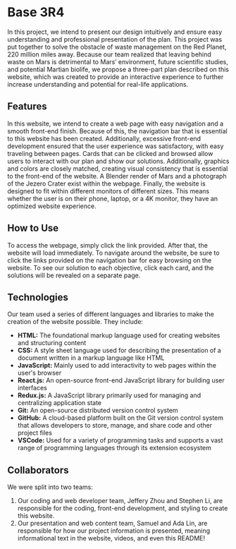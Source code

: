 # Base 3R4
In this project, we intend to present our design intuitively and ensure easy understanding and professional presentation of the plan. This project was put together to solve the obstacle of waste management on the Red Planet, 220 million miles away. Because our team realized that leaving behind waste on Mars is detrimental to Mars’ environment, future scientific studies, and potential Martian biolife, we propose a three-part plan described on this website, which was created to provide an interactive experience to further increase understanding and potential for real-life applications.

## Features
In this website, we intend to create a web page with easy navigation and a smooth front-end finish. Because of this, the navigation bar that is essential to this website has been created. Additionally, excessive front-end development ensured that the user experience was satisfactory, with easy traveling between pages. Cards that can be clicked and browsed allow users to interact with our plan and show our solutions.
Additionally, graphics and colors are closely matched, creating visual consistency that is essential to the front-end of the website. A Blender render of Mars and a photograph of the Jezero Crater exist within the webpage. 
Finally, the website is designed to fit within different monitors of different sizes. This means whether the user is on their phone, laptop, or a 4K monitor, they have an optimized website experience.

## How to Use
To access the webpage, simply click the link provided. After that, the website will load immediately. To navigate around the website, be sure to click the links provided on the navigation bar for easy browsing on the website. To see our solution to each objective, click each card, and the solutions will be revealed on a separate page.

## Technologies
Our team used a series of different languages and libraries to make the creation of the website possible. They include:
* __HTML:__ The foundational markup language used for creating websites and structuring content
* __CSS:__ A style sheet language used for describing the presentation of a document written in a markup language like HTML
* __JavaScript:__ Mainly used to add interactivity to web pages within the user's browser
* __React.js:__ An open-source front-end JavaScript library for building user interfaces
* __Redux.js:__ A JavaScript library primarily used for managing and centralizing application state
* __Git:__ An open-source distributed version control system
* __GitHub:__ A cloud-based platform built on the Git version control system that allows developers to store, manage, and share code and other project files
* __VSCode:__ Used for a variety of programming tasks and supports a vast range of programming languages through its extension ecosystem

## Collaborators
We were split into two teams:
1. Our coding and web developer team, Jeffery Zhou and Stephen Li, are responsible for the coding, front-end development, and styling to create this website.
2. Our presentation and web content team, Samuel and Ada Lin, are responsible for how our project information is presented, meaning informational text in the website, videos, and even this README!

